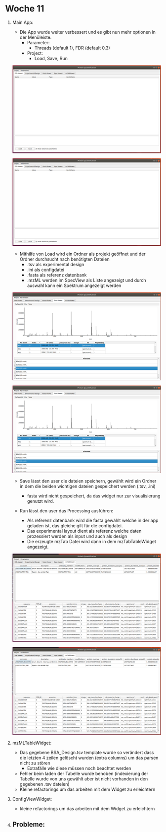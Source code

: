 # Woche 11

1. Main App:
    - Die App wurde weiter verbessert und es gibt nun mehr optionen in der Menüleiste.
        - Parameter:
            - Threads (default 1), FDR (default 0.3)
        - Project:
            - Load, Save, Run
    
    ![alt text](../Screenshots/Main_App.png )

    ![alt text](../Screenshots/Main_App.png )

    - Mithilfe von Load wird ein Ordner als projekt geöffnet und der Ordner durchsucht nach benötigten Dateien
        - .tsv als experimental design
        - .ini als configdatei
        - .fasta als referenz datenbank
        - .mzML werden im SpecView als Liste angezeigt und durch auswahl kann ein Spektrum angezeigt werden
    
    ![alt text](../Screenshots/SpecViewerMultiple.png )

    ![alt text](../Screenshots/SpecViewerMultiple.png )

    - Save lässt den user die dateien speichern, gewählt wird ein Ordner in dem die beiden wichtigen dateien gespeichert werden (.tsv, .ini)
        - fasta wird nicht gespeichert, da das widget nur zur visualisierung genutzt wird.

    - Run lässt den user das Processing ausführen:
        - Als referenz datenbank wird die fasta gewählt welche in der app geladen ist, das gleiche gilt für die    configdatei.
        - Das experimental layout dient als referenz welche daten prozessiert werden als input und auch als design
        - Die erzeugte mzTab Datei wird dann in dem mzTabTableWidget angezeigt.
    
    ![alt text](../Screenshots/mzTab_afterproc.png )

    ![alt text](../Screenshots/mzTab_afterproc.png )

2. mzMLTableWidget:
    - Das gegebene BSA_Design.tsv template wurde so verändert dass die letzten 4 zeilen gelöscht wurden (extra columns) um das parsen nicht zu stören
        - Extrafälle wie diese müssen noch beachtet werden
    - Fehler beim laden der Tabelle wurde behoben (indexierung der Tabelle wurde von uns gewählt aber ist nicht vorhanden in den gegebenen .tsv dateien)
    - Kleine refactorings um das arbeiten mit dem Widget zu erleichtern

3. ConfigViewWidget:
    - kleine refactorings um das arbeiten mit dem Widget zu erleichtern


4. Probleme:
    -
